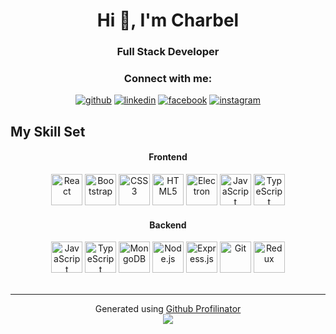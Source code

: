 <h1 align="center">Hi 👋, I'm Charbel</h1>
<h3 align="center">Full Stack Developer</h3>



<h3 align="center">Connect with me:</h3>
<p align="center">
  <a href="https://github.com/charbel222" target="_blank"><img src="https://img.shields.io/badge/github-%2324292e.svg?&style=for-the-badge&logo=github&logoColor=white" alt="github"/></a>
  <a href="https://www.linkedin.com/in/charbel-el-herrera-859b24265/" target="_blank"><img src="https://img.shields.io/badge/linkedin-%231E77B5.svg?&style=for-the-badge&logo=linkedin&logoColor=white" alt="linkedin"/></a>
  <a href="https://www.facebook.com/charbel.elherrera/" target="_blank"><img src="https://img.shields.io/badge/facebook-%232E87FB.svg?&style=for-the-badge&logo=facebook&logoColor=white" alt="facebook"/></a>
  <a href="https://www.instagram.com/charbelelherrera/" target="_blank"><img src="https://img.shields.io/badge/instagram-%23000000.svg?&style=for-the-badge&logo=instagram&logoColor=white" alt="instagram"/></a>
</p>

## My Skill Set

<div align="center">
  <h4>Frontend</h4>
  <img src="https://profilinator.rishav.dev/skills-assets/react-original-wordmark.svg" alt="React" height="50"/>
  <img src="https://profilinator.rishav.dev/skills-assets/bootstrap-plain.svg" alt="Bootstrap" height="50"/>
  <img src="https://profilinator.rishav.dev/skills-assets/css3-original-wordmark.svg" alt="CSS3" height="50"/>
  <img src="https://profilinator.rishav.dev/skills-assets/html5-original-wordmark.svg" alt="HTML5" height="50"/>
  <img src="https://profilinator.rishav.dev/skills-assets/electron-original.svg" alt="Electron" height="50"/>
  <img src="https://profilinator.rishav.dev/skills-assets/javascript-original.svg" alt="JavaScript" height="50"/>
  <img src="https://profilinator.rishav.dev/skills-assets/typescript-original.svg" alt="TypeScript" height="50"/>

  <h4>Backend</h4>
  <img src="https://profilinator.rishav.dev/skills-assets/javascript-original.svg" alt="JavaScript" height="50"/>
  <img src="https://profilinator.rishav.dev/skills-assets/typescript-original.svg" alt="TypeScript" height="50"/>
  <img src="https://profilinator.rishav.dev/skills-assets/mongodb-original-wordmark.svg" alt="MongoDB" height="50"/>
  <img src="https://profilinator.rishav.dev/skills-assets/nodejs-original-wordmark.svg" alt="Node.js" height="50"/>
  <img src="https://profilinator.rishav.dev/skills-assets/express-original-wordmark.svg" alt="Express.js" height="50"/>
  <img src="https://profilinator.rishav.dev/skills-assets/git-scm-icon.svg" alt="Git" height="50"/>
  <img src="https://profilinator.rishav.dev/skills-assets/redux-original.svg" alt="Redux" height="50"/>
</div>

<br/>

---

<div align="center">Generated using <a href="https://profilinator.rishav.dev/" target="_blank">Github Profilinator</a></div>

<div align="center">
  <a href="https://www.buymeacoffee.com/rishavanand" target="_blank" style="display: inline-block;">
    <img src="https://img.shields.io/badge/Donate-Buy%20Me%20A%20Coffee-orange.svg?style=flat-square&logo=buymeacoffee" align="center"/>
  </a>
</div>

